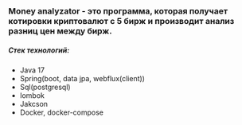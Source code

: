 ### Money analyzator - это программа, которая получает котировки криптовалют с 5 бирж и производит анализ разниц цен между бирж.

##### Стек технологий:
  -  Java 17
  -  Spring(boot, data jpa, webflux(client))
  -  Sql(postgresql)
  -  lombok
  -  Jakcson
  -  Docker, docker-compose
